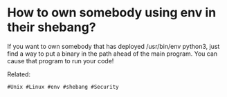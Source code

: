 # How to own somebody using env in their shebang?

If you want to own somebody that has deployed /usr/bin/env python3, just find a way to put a binary in the path 
ahead of the main program.
You can cause that program to run your code!


Related:



    #Unix #Linux #env #shebang #Security
